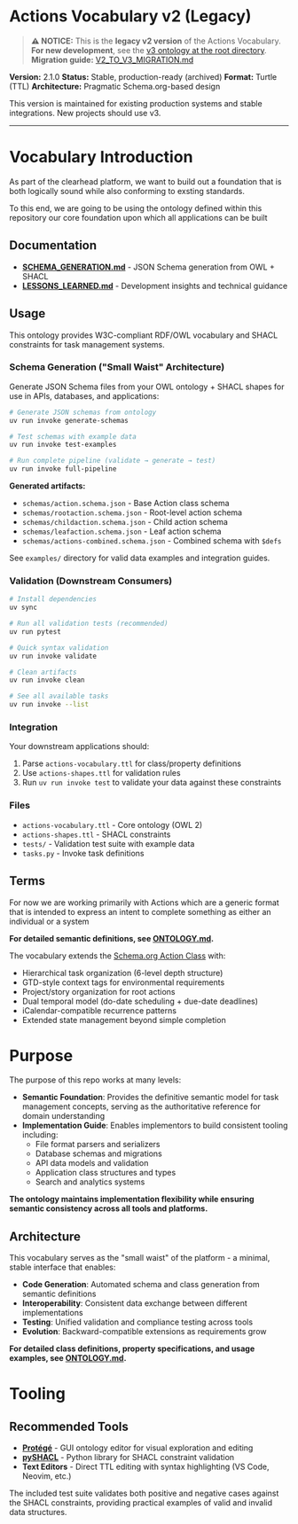 # Actions Vocabulary v2 (Legacy)

> **⚠️ NOTICE:** This is the **legacy v2 version** of the Actions Vocabulary.
> **For new development**, see the [v3 ontology at the root directory](../README.md).
> **Migration guide:** [V2_TO_V3_MIGRATION.md](../migrations/V2_TO_V3_MIGRATION.md)

**Version:** 2.1.0
**Status:** Stable, production-ready (archived)
**Format:** Turtle (TTL)
**Architecture:** Pragmatic Schema.org-based design

This version is maintained for existing production systems and stable integrations. New projects should use v3.

---

# Vocabulary Introduction
As part of the clearhead platform, we want to build out a foundation that is both logically sound while also conforming to exsting standards.

To this end, we are going to be using the ontology defined within this repository our core foundation upon which all applications can be built

## Documentation

 - **[SCHEMA_GENERATION.md](./SCHEMA_GENERATION.md)** - JSON Schema generation from OWL + SHACL
 - **[LESSONS_LEARNED.md](./LESSONS_LEARNED.md)** - Development insights and technical guidance

## Usage

This ontology provides W3C-compliant RDF/OWL vocabulary and SHACL constraints for task management systems.

### Schema Generation ("Small Waist" Architecture)

Generate JSON Schema files from your OWL ontology + SHACL shapes for use in APIs, databases, and applications:

```bash
# Generate JSON schemas from ontology
uv run invoke generate-schemas

# Test schemas with example data
uv run invoke test-examples

# Run complete pipeline (validate → generate → test)
uv run invoke full-pipeline
```

**Generated artifacts:**
- `schemas/action.schema.json` - Base Action class schema
- `schemas/rootaction.schema.json` - Root-level action schema  
- `schemas/childaction.schema.json` - Child action schema
- `schemas/leafaction.schema.json` - Leaf action schema
- `schemas/actions-combined.schema.json` - Combined schema with `$defs`

See `examples/` directory for valid data examples and integration guides.

### Validation (Downstream Consumers)

```bash
# Install dependencies
uv sync

# Run all validation tests (recommended)
uv run pytest

# Quick syntax validation
uv run invoke validate

# Clean artifacts
uv run invoke clean

# See all available tasks
uv run invoke --list
```

### Integration

Your downstream applications should:

1. Parse `actions-vocabulary.ttl` for class/property definitions
2. Use `actions-shapes.ttl` for validation rules  
3. Run `uv run invoke test` to validate your data against these constraints

### Files

- `actions-vocabulary.ttl` - Core ontology (OWL 2)
- `actions-shapes.ttl` - SHACL constraints  
- `tests/` - Validation test suite with example data
- `tasks.py` - Invoke task definitions

## Terms
For now we are working primarily with Actions which are a generic format that is intended to express an intent to complete something as either an individual or a system

**For detailed semantic definitions, see [ONTOLOGY.md](./ONTOLOGY.md).**

The vocabulary extends the [Schema.org Action Class](https://schema.org/Action) with:
- Hierarchical task organization (6-level depth structure)
- GTD-style context tags for environmental requirements  
- Project/story organization for root actions
- Dual temporal model (do-date scheduling + due-date deadlines)
- iCalendar-compatible recurrence patterns
- Extended state management beyond simple completion

# Purpose
The purpose of this repo works at many levels:
- **Semantic Foundation**: Provides the definitive semantic model for task management concepts, serving as the authoritative reference for domain understanding
- **Implementation Guide**: Enables implementors to build consistent tooling including:
  - File format parsers and serializers
  - Database schemas and migrations  
  - API data models and validation
  - Application class structures and types
  - Search and analytics systems

**The ontology maintains implementation flexibility while ensuring semantic consistency across all tools and platforms.**

## Architecture
This vocabulary serves as the "small waist" of the platform - a minimal, stable interface that enables:
- **Code Generation**: Automated schema and class generation from semantic definitions
- **Interoperability**: Consistent data exchange between different implementations  
- **Testing**: Unified validation and compliance testing across tools
- **Evolution**: Backward-compatible extensions as requirements grow

**For detailed class definitions, property specifications, and usage examples, see [ONTOLOGY.md](./ONTOLOGY.md).**

# Tooling
## Recommended Tools
- **[Protégé](https://protege.stanford.edu/)** - GUI ontology editor for visual exploration and editing
- **[pySHACL](https://github.com/RDFLib/pySHACL)** - Python library for SHACL constraint validation
- **Text Editors** - Direct TTL editing with syntax highlighting (VS Code, Neovim, etc.)

The included test suite validates both positive and negative cases against the SHACL constraints, providing practical examples of valid and invalid data structures.
